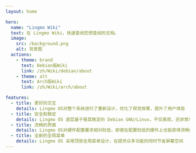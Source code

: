 ```yaml
---
layout: home

hero:
  name: "Lingmo Wiki"
  text: 在 Lingmo Wiki，快速查阅您想查阅的文档。
  image:
    src: /background.png
    alt: 背景图
  actions:
    - theme: brand
      text: Debian版Wiki
      link: /zh/Wiki/debian/about
    - theme: alt
      text: Arch版Wiki
      link: /zh/Wiki/arch/about

features:
  - title: 更好的交互
    details: Lingmo OS对整个系统进行了重新设计，优化了视觉效果，提升了用户体验
  - title: 安全和稳定
    details: Lingmo OS 底层基于极其稳定的 Debian GNU/Linux，不仅美观，还非常可靠
  - title: 流畅的界面
    details: Lingmo OS对硬件配置要求相对较低，即使在配置较低的硬件上也能获得流畅的体验
  - title: 全新的全局菜单
    details: Lingmo OS 采用顶部全局菜单设计，在提供众多功能的同时节省屏幕空间
---
```


